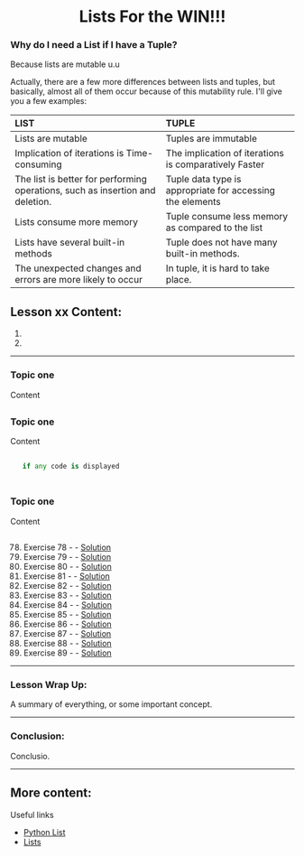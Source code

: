 <div align="center">
  
# Lists For the WIN!!!

</div>

### Why do I need a List if I have a Tuple?

Because lists are mutable u.u

Actually, there are a few more differences between lists and tuples, but basically, almost all of them occur because of this mutability rule. I'll give you a few examples:

| LIST |	TUPLE |
| :-- | :-- |
| Lists are mutable |	Tuples are immutable |
| Implication of iterations is Time-consuming |	The implication of iterations is comparatively Faster |
| The list is better for performing operations, such as insertion and deletion. |	Tuple data type is appropriate for accessing the elements |
| Lists consume more memory |	Tuple consume less memory as compared to the list |
| Lists have several built-in methods |	Tuple does not have many built-in methods. |
| The unexpected changes and errors are more likely to occur |	In tuple, it is hard to take place. |

##

## Lesson xx Content:
1. []()
2. []()

---

### Topic one

Content

##

### Topic one

Content

```python
   
   if any code is displayed
    
```
    
##

### Topic one

Content

##

78. Exercise 78 -  - [Solution](https://github.com/marcoshsq/Python_Crash_Course/blob/main/01_Python_Crash_Course/03_Compound_Structures/11_Lists/ex078.py)
79. Exercise 79 -  - [Solution](https://github.com/marcoshsq/Python_Crash_Course/blob/main/01_Python_Crash_Course/03_Compound_Structures/11_Lists/ex079.py)
80. Exercise 80 -  - [Solution](https://github.com/marcoshsq/Python_Crash_Course/blob/main/01_Python_Crash_Course/03_Compound_Structures/11_Lists/ex080.py)
81. Exercise 81 -  - [Solution](https://github.com/marcoshsq/Python_Crash_Course/blob/main/01_Python_Crash_Course/03_Compound_Structures/11_Lists/ex081.py)
82. Exercise 82 -  - [Solution](https://github.com/marcoshsq/Python_Crash_Course/blob/main/01_Python_Crash_Course/03_Compound_Structures/11_Lists/ex082.py)
83. Exercise 83 -  - [Solution](https://github.com/marcoshsq/Python_Crash_Course/blob/main/01_Python_Crash_Course/03_Compound_Structures/11_Lists/ex083.py)
84. Exercise 84 -  - [Solution](https://github.com/marcoshsq/Python_Crash_Course/blob/main/01_Python_Crash_Course/03_Compound_Structures/11_Lists/ex084.py)
85. Exercise 85 -  - [Solution](https://github.com/marcoshsq/Python_Crash_Course/blob/main/01_Python_Crash_Course/03_Compound_Structures/11_Lists/ex085.py)
86. Exercise 86 -  - [Solution](https://github.com/marcoshsq/Python_Crash_Course/blob/main/01_Python_Crash_Course/03_Compound_Structures/11_Lists/ex086.py)
87. Exercise 87 -  - [Solution](https://github.com/marcoshsq/Python_Crash_Course/blob/main/01_Python_Crash_Course/03_Compound_Structures/11_Lists/ex087.py)
88. Exercise 88 -  - [Solution](https://github.com/marcoshsq/Python_Crash_Course/blob/main/01_Python_Crash_Course/03_Compound_Structures/11_Lists/ex088.py)
89. Exercise 89 -  - [Solution](https://github.com/marcoshsq/Python_Crash_Course/blob/main/01_Python_Crash_Course/03_Compound_Structures/11_Lists/ex089.py)


---

### Lesson Wrap Up:

A summary of everything, or some important concept.

---
      
### Conclusion:

Conclusio.

---

## More content:

Useful links

- [Python List](https://www.programiz.com/python-programming/list)
- [Lists](https://www.w3schools.com/python/python_lists.asp)
